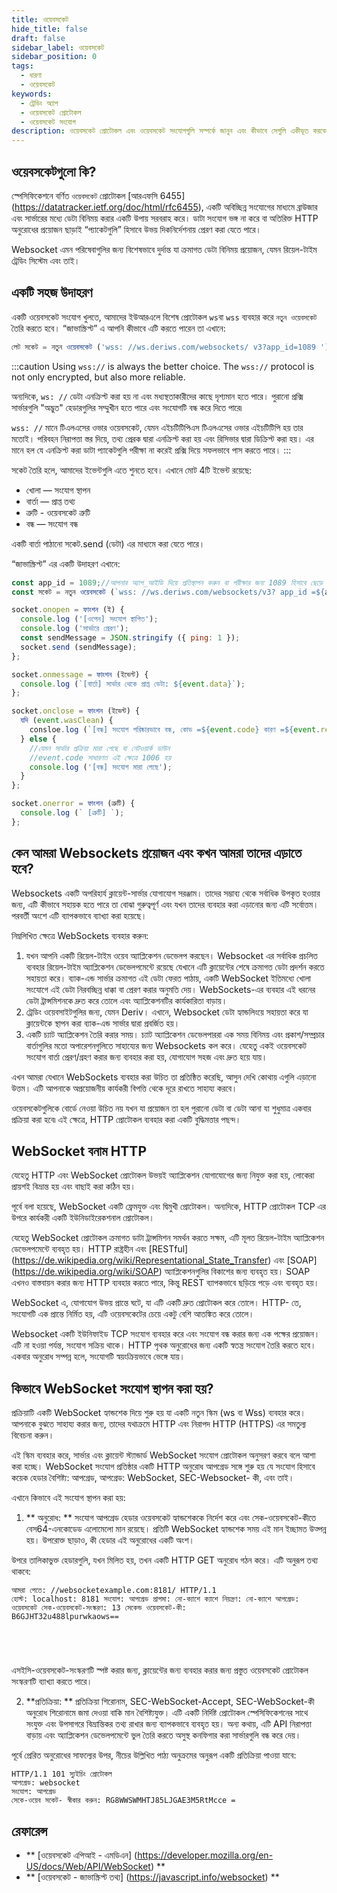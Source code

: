 ```yaml
---
title: ওয়েবসকেট
hide_title: false
draft: false
sidebar_label: ওয়েবসকেট
sidebar_position: 0
tags:
  - ধারণা
  - ওয়েবসকেট
keywords:
  - ট্রেডিং অ্যাপ
  - ওয়েবসকেট প্রোটোকল
  - ওয়েবসকেট সংযোগ
description: ওয়েবসকেট প্রোটোকল এবং ওয়েবসকেট সংযোগগুলি সম্পর্কে জানুন এবং কীভাবে সেগুলি একীভূত করবেন যাতে আপনি আপনার ট্রেডিং অ্যাপে ডেটা এক্সচেঞ্জ সক্ষম করতে পারেন।
---
```


## ওয়েবসকেটগুলো কি?

স্পেসিফিকেশনে বর্ণিত `ওয়েবসকেট` প্রোটোকল [আরএফসি 6455] (https://datatracker.ietf.org/doc/html/rfc6455), একটি অবিচ্ছিন্ন সংযোগের মাধ্যমে ব্রাউজার এবং সার্ভারের মধ্যে ডেটা বিনিময় করার একটি উপায় সরবরাহ করে। ডাটা সংযোগ ভঙ্গ না করে বা অতিরিক্ত HTTP অনুরোধের প্রয়োজন ছাড়াই “প্যাকেটগুলি” হিসাবে উভয় দিকনির্দেশনায় প্রেরণ করা যেতে পারে।

Websocket এমন পরিষেবাগুলির জন্য বিশেষভাবে দুর্দান্ত যা ক্রমাগত ডেটা বিনিময় প্রয়োজন, যেমন রিয়েল-টাইম ট্রেডিং সিস্টেম এবং তাই।

## একটি সহজ উদাহরণ

একটি ওয়েবসকেট সংযোগ খুলতে, আমাদের ইউআরএলে বিশেষ প্রোটোকল `ws`বা `wss` ব্যবহার করে `নতুন ওয়েবসকেট` তৈরি করতে হবে। “জাভাস্ক্রিপ্ট” এ আপনি কীভাবে এটি করতে পারেন তা এখানে:

```js
লেট সকেট = নতুন ওয়েবসকেট ('wss: //ws.deriws.com/websockets/ v3?app_id=1089 ');
```

:::caution
Using `wss://` is always the better choice. The `wss://` protocol is not only encrypted, but also more reliable.

অন্যদিকে, `ws: //` ডেটা এনক্রিপ্ট করা হয় না এবং মধ্যস্থতাকারীদের কাছে দৃশ্যমান হতে পারে। পুরানো প্রক্সি সার্ভারগুলি "অদ্ভুত" হেডারগুলির সম্মুখীন হতে পারে এবং সংযোগটি বন্ধ করে দিতে পারে৷

`wss: //` মানে টিএলএসের ওভার ওয়েবসকেট, যেমন এইচটিটিপিএস টিএলএসের ওভার এইচটিটিপি হয় তার মতোই। পরিবহন নিরাপত্তা স্তর দিয়ে, তথ্য প্রেরক দ্বারা এনক্রিপ্ট করা হয় এবং রিসিভার দ্বারা ডিক্রিপ্ট করা হয়। এর মানে হল যে এনক্রিপ্ট করা ডাটা প্যাকেটগুলি পরীক্ষা না করেই প্রক্সি দিয়ে সফলভাবে পাস করতে পারে।
:::

সকেট তৈরি হলে, আমাদের ইভেন্টগুলি এতে শুনতে হবে। এখানে মোট 4টি ইভেন্ট রয়েছে:

- খোলা — সংযোগ স্থাপন
- বার্তা — প্রাপ্ত তথ্য
- ত্রুটি - ওয়েবসকেট ত্রুটি
- বন্ধ — সংযোগ বন্ধ

একটি বার্তা পাঠানো সকেট.send (ডেটা) এর মাধ্যমে করা যেতে পারে।

“জাভাস্ক্রিপ্ট” এর একটি উদাহরণ এখানে:

```js showLineNumbers
const app_id = 1089;//আপনার অ্যাপ_আইডি দিয়ে প্রতিস্থাপন করুন বা পরীক্ষার জন্য 1089 হিসাবে ছেড়ে দিন।
const সকেট = নতুন ওয়েবসকেট (`wss: //ws.deriws.com/websockets/v3? app_id =${app_id}`);

socket.onopen = ফাংশন (ই) {
  console.log ('[ওপেন] সংযোগ স্থাপিত');
  console.log ('সার্ভারে প্রেরণ');
  const sendMessage = JSON.stringify ({ ping: 1 });
  socket.send (sendMessage);
};

socket.onmessage = ফাংশন (ইভেন্ট) {
  console.log (`[বার্তা] সার্ভার থেকে প্রাপ্ত ডেটা: ${event.data}`);
};

socket.onclose = ফাংশন (ইভেন্ট) {
  যদি (event.wasClean) {
    consloe.log (`[বন্ধ] সংযোগ পরিষ্কারভাবে বন্ধ, কোড =${event.code} কারণ =${event.reason}`);
  } else {
    //যেমন সার্ভার প্রক্রিয়া মারা গেছে বা নেটওয়ার্ক ডাউন
    //event.code সাধারণত এই ক্ষেত্রে 1006 হয়
    console.log ('[বন্ধ] সংযোগ মারা গেছে');
  }
};

socket.onerror = ফাংশন (ত্রুটি) {
  console.log (` [ত্রুটি] `);
};
```

## কেন আমরা Websockets প্রয়োজন এবং কখন আমরা তাদের এড়াতে হবে?

Websockets একটি অপরিহার্য ক্লায়েন্ট-সার্ভার যোগাযোগ সরঞ্জাম। তাদের সম্ভাব্য থেকে সর্বাধিক উপকৃত হওয়ার জন্য, এটি কীভাবে সহায়ক হতে পারে তা বোঝা গুরুত্বপূর্ণ এবং যখন তাদের ব্যবহার করা এড়ানোর জন্য এটি সর্বোত্তম। পরবর্তী অংশে এটি ব্যাপকভাবে ব্যাখ্যা করা হয়েছে।

নিম্নলিখিত ক্ষেত্রে WebSockets ব্যবহার করুন:

1. যখন আপনি একটি রিয়েল-টাইম ওয়েব অ্যাপ্লিকেশন ডেভেলপ করছেন।
   Websocket এর সর্বাধিক প্রচলিত ব্যবহার রিয়েল-টাইম অ্যাপ্লিকেশন ডেভেলপমেন্টে রয়েছে যেখানে এটি ক্লায়েন্টের শেষে ক্রমাগত ডেটা প্রদর্শন করতে সহায়তা করে। ব্যাক-এন্ড সার্ভার ক্রমাগত এই ডেটা ফেরত পাঠায়, একটি WebSocket ইতিমধ্যে খোলা সংযোগে এই ডেটা নিরবচ্ছিন্ন ধাক্কা বা প্রেরণ করার অনুমতি দেয়। WebSockets-এর ব্যবহার এই ধরনের ডেটা ট্রান্সমিশনকে দ্রুত করে তোলে এবং অ্যাপ্লিকেশনটির কার্যকারিতা বাড়ায়।
2. ট্রেডিং ওয়েবসাইটগুলির জন্য, যেমন Deriv।
   এখানে, Websocket ডেটা হ্যান্ডলিংয়ে সহায়তা করে যা ক্লায়েন্টকে স্থাপন করা ব্যাক-এন্ড সার্ভার দ্বারা প্রবর্জিত হয়।
3. একটি চ্যাট অ্যাপ্লিকেশন তৈরি করার সময়।
   চ্যাট অ্যাপ্লিকেশন ডেভেলপাররা এক সময় বিনিময় এবং প্রকাশ/সম্প্রচার বার্তাগুলির মতো অপারেশনগুলিতে সাহায্যের জন্য Websockets কল করে। যেহেতু একই ওয়েবসকেট সংযোগ বার্তা প্রেরণ/গ্রহণ করার জন্য ব্যবহার করা হয়, যোগাযোগ সহজ এবং দ্রুত হয়ে যায়।

এখন আমরা যেখানে WebSockets ব্যবহার করা উচিত তা প্রতিষ্ঠিত করেছি, আসুন দেখি কোথায় এগুলি এড়ানো উত্তম। এটি আপনাকে অপ্রয়োজনীয় কার্যকরী বিপত্তি থেকে দূরে রাখতে সাহায্য করবে।

ওয়েবসকেটগুলিকে বোর্ডে নেওয়া উচিত নয় যখন যা প্রয়োজন তা হল পুরানো ডেটা বা ডেটা আনা যা শুধুমাত্র একবার প্রক্রিয়া করা হবে৷ এই ক্ষেত্রে, HTTP প্রোটোকল ব্যবহার করা একটি বুদ্ধিমত্তার পছন্দ।

## WebSocket বনাম HTTP

যেহেতু HTTP এবং WebSocket প্রোটোকল উভয়ই অ্যাপ্লিকেশন যোগাযোগের জন্য নিযুক্ত করা হয়, লোকেরা প্রায়শই বিভ্রান্ত হয় এবং বাছাই করা কঠিন হয়।

পূর্বে বলা হয়েছে, WebSocket একটি ফ্রেমযুক্ত এবং দ্বিমুখী প্রোটোকল। অন্যদিকে, HTTP প্রোটোকল TCP এর উপরে কার্যকরী একটি ইউনিডাইরেকশনাল প্রোটোকল।

যেহেতু WebSocket প্রোটোকল ক্রমাগত ডাটা ট্রান্সমিশন সমর্থন করতে সক্ষম, এটি মূলত রিয়েল-টাইম অ্যাপ্লিকেশন ডেভেলপমেন্টে ব্যবহৃত হয়। HTTP রাষ্ট্রহীন এবং [RESTful] (https://de.wikipedia.org/wiki/Representational_State_Transfer) এবং [SOAP] (https://de.wikipedia.org/wiki/SOAP) অ্যাপ্লিকেশনগুলির বিকাশের জন্য ব্যবহৃত হয়। SOAP এখনও বাস্তবায়ন করার জন্য HTTP ব্যবহার করতে পারে, কিন্তু REST ব্যাপকভাবে ছড়িয়ে পড়ে এবং ব্যবহৃত হয়।

WebSocket এ, যোগাযোগ উভয় প্রান্তে ঘটে, যা এটি একটি দ্রুত প্রোটোকল করে তোলে। HTTP- তে, সংযোগটি এক প্রান্তে নির্মিত হয়, এটি ওয়েবসকেটের চেয়ে একটু বেশি আতঙ্কিত করে তোলে।

Websocket একটি ইউনিফাইড TCP সংযোগ ব্যবহার করে এবং সংযোগ বন্ধ করার জন্য এক পক্ষের প্রয়োজন। এটি না হওয়া পর্যন্ত, সংযোগ সক্রিয় থাকে। HTTP পৃথক অনুরোধের জন্য একটি স্বতন্ত্র সংযোগ তৈরি করতে হবে। একবার অনুরোধ সম্পন্ন হলে, সংযোগটি স্বয়ংক্রিয়ভাবে ভেঙ্গে যায়।

## কিভাবে WebSocket সংযোগ স্থাপন করা হয়?

প্রক্রিয়াটি একটি WebSocket হ্যান্ডশেক দিয়ে শুরু হয় যা একটি নতুন স্কিম (ws বা Wss) ব্যবহার করে। আপনাকে বুঝতে সাহায্য করার জন্য, তাদের যথাক্রমে HTTP এবং নিরাপদ HTTP (HTTPS) এর সমতুল্য বিবেচনা করুন।

এই স্কিম ব্যবহার করে, সার্ভার এবং ক্লায়েন্ট স্ট্যান্ডার্ড WebSocket সংযোগ প্রোটোকল অনুসরণ করবে বলে আশা করা হচ্ছে। WebSocket সংযোগ প্রতিষ্ঠার একটি HTTP অনুরোধ আপগ্রেড সঙ্গে শুরু হয় যে সংযোগ হিসাবে কয়েক হেডার বৈশিষ্ট্য: আপগ্রেড, আপগ্রেড: WebSocket, SEC-Websocket- কী, এবং তাই।

এখানে কিভাবে এই সংযোগ স্থাপন করা হয়:

1. \*\* অনুরোধ: \*\* সংযোগ আপগ্রেড হেডার ওয়েবসকেট হ্যান্ডশেককে নির্দেশ করে এবং সেক-ওয়েবসকেট-কীতে বেস64-এনকোডেড এলোমেলো মান রয়েছে। প্রতিটি WebSocket হ্যান্ডশেক সময় এই মান ইচ্ছামত উত্পন্ন হয়। উপরোক্ত ছাড়াও, কী হেডার এই অনুরোধের একটি অংশ।

উপরে তালিকাভুক্ত হেডারগুলি, যখন মিলিত হয়, তখন একটি HTTP GET অনুরোধ গঠন করে। এটি অনুরূপ তথ্য থাকবে:

```
আমরা পেতে: //websocketexample.com:8181/ HTTP/1.1
হোস্ট: localhost: 8181 সংযোগ: আপগ্রেড প্রাগমা: নো-ক্যাশে ক্যাশে নিয়ন্ত্রণ: নো-ক্যাশে আপগ্রেড: ওয়েবসকেট সেক-ওয়েবসকেট-সংস্করণ: 13 সেকেন্ড ওয়েবসকেট-কী:
B6GJHT32u488lpurwkaows==





```

এসইসি-ওয়েবসকেট-সংস্করণটি স্পষ্ট করার জন্য, ক্লায়েন্টের জন্য ব্যবহার করার জন্য প্রস্তুত ওয়েবসকেট প্রোটোকল সংস্করণটি ব্যাখ্যা করতে পারে।

2. \*\*প্রতিক্রিয়া: \*\* প্রতিক্রিয়া শিরোনাম, SEC-WebSocket-Accept, SEC-WebSocket-কী অনুরোধ শিরোনামে জমা দেওয়া বাকি মান বৈশিষ্ট্যযুক্ত। এটি একটি নির্দিষ্ট প্রোটোকল স্পেসিফিকেশনের সাথে সংযুক্ত এবং উপসাগরে বিভ্রান্তিকর তথ্য রাখার জন্য ব্যাপকভাবে ব্যবহৃত হয়। অন্য কথায়, এটি API নিরাপত্তা বাড়ায় এবং অ্যাপ্লিকেশন ডেভেলপমেন্টে ভুল তৈরি করতে অসুস্থ কনফিগার করা সার্ভারগুলি বন্ধ করে দেয়।

পূর্বে প্রেরিত অনুরোধের সাফল্যের উপর, নীচের উল্লিখিত পাঠ্য অনুক্রমের অনুরূপ একটি প্রতিক্রিয়া পাওয়া যাবে:

```
HTTP/1.1 101 স্যুইচিং প্রোটোকল
আপগ্রেড: websocket
সংযোগ: আপগ্রেড
সেকে-ওয়েব সকেট- স্বীকার করুন: RG8WWSWMHTJ85LJGAE3M5RtMcce =
```

## রেফারেন্স

- \*\* [ওয়েবসকেট এপিআই - এমডিএন] (https://developer.mozilla.org/en-US/docs/Web/API/WebSocket) \*\*
- \*\* [ওয়েবসকেট - জাভাস্ক্রিপ্ট তথ্য] (https://javascript.info/websocket) \*\*
